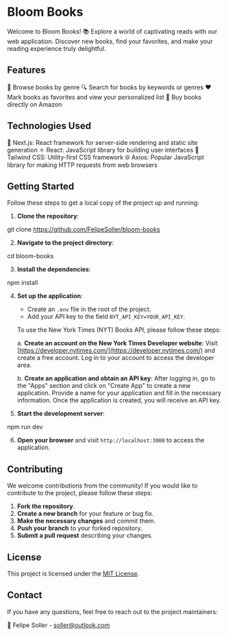 # Bloom Books

Welcome to Bloom Books! 📚 Explore a world of captivating reads with our web application. Discover new books, find your favorites, and make your reading experience truly delightful.

## Features

🔎 Browse books by genre
🔍 Search for books by keywords or genres
❤️ Mark books as favorites and view your personalized list
🛒 Buy books directly on Amazon

## Technologies Used

🔧 Next.js: React framework for server-side rendering and static site generation
⚛️ React: JavaScript library for building user interfaces
🎨 Tailwind CSS: Utility-first CSS framework
🌐 Axios: Popular JavaScript library for making HTTP requests from web browsers

## Getting Started

Follow these steps to get a local copy of the project up and running:

1. **Clone the repository**:

git clone https://github.com/FelipeSoller/bloom-books

2. **Navigate to the project directory**:

cd bloom-books

3. **Install the dependencies**:

npm install

4. **Set up the application**:
   - Create an `.env` file in the root of the project.
   - Add your API key to the field `NYT_API_KEY=YOUR_API_KEY`.

   To use the New York Times (NYT) Books API, please follow these steps:

   a. **Create an account on the New York Times Developer website**: Visit [https://developer.nytimes.com/](https://developer.nytimes.com/) and create a free account. Log in to your account to access the developer area.

   b. **Create an application and obtain an API key**: After logging in, go to the "Apps" section and click on "Create App" to create a new application. Provide a name for your application and fill in the necessary information. Once the application is created, you will receive an API key.

5. **Start the development server**:

npm run dev

6. **Open your browser** and visit `http://localhost:3000` to access the application.

## Contributing

We welcome contributions from the community! If you would like to contribute to the project, please follow these steps:

1. **Fork the repository**.
2. **Create a new branch** for your feature or bug fix.
3. **Make the necessary changes** and commit them.
4. **Push your branch** to your forked repository.
5. **Submit a pull request** describing your changes.

## License

This project is licensed under the [MIT License](LICENSE).

## Contact

If you have any questions, feel free to reach out to the project maintainers:

📧 Felipe Soller - soller@outlook.com